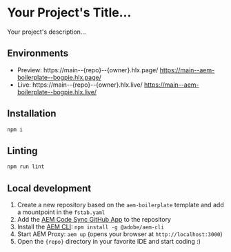 # Your Project's Title...
Your project's description...

## Environments
- Preview: https://main--{repo}--{owner}.hlx.page/ https://main--aem-boilerplate--bogpie.hlx.page/
- Live: https://main--{repo}--{owner}.hlx.live/ https://main--aem-boilerplate--bogpie.hlx.live/

## Installation

```sh
npm i
```

## Linting

```sh
npm run lint
```

## Local development

1. Create a new repository based on the `aem-boilerplate` template and add a mountpoint in the `fstab.yaml`
1. Add the [AEM Code Sync GitHub App](https://github.com/apps/aem-code-sync) to the repository
1. Install the [AEM CLI](https://github.com/adobe/helix-cli): `npm install -g @adobe/aem-cli`
1. Start AEM Proxy: `aem up` (opens your browser at `http://localhost:3000`)
1. Open the `{repo}` directory in your favorite IDE and start coding :)
